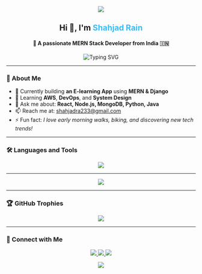 <!-- Profile Header -->
<div align="center">
  <img src="https://capsule-render.vercel.app/api?type=waving&color=0d1117&height=230&section=header&text=Shahjad%20Rain🚀&fontSize=45&fontAlignY=40&fontColor=ffffff" />
</div>

<h2 align="center">Hi 👋, I'm <span style="color:#38BDF8">Shahjad Rain</span></h2>
<h4 align="center">🚀 A passionate MERN Stack Developer from India 🇮🇳</h4>

<!-- Typing SVG -->
<p align="center">
  <img src="https://readme-typing-svg.demolab.com?font=Fira+Code&duration=3000&pause=1000&color=38BDF8&center=true&vCenter=true&width=500&lines=Full+Stack+Web+Developer;React+%7C+Node+%7C+MongoDB+%7C+AWS;Building+E-learning+Platforms;Always+Learning+New+Things!" alt="Typing SVG" />
</p>

---

### 🧠 About Me

- 🔭 Currently building **an E-learning App** using **MERN & Django**
- 🌱 Learning **AWS**, **DevOps**, and **System Design**
- 💬 Ask me about: **React, Node.js, MongoDB, Python, Java**
- 📫 Reach me at: [shahjadra233@gmail.com](mailto:shahjadra233@gmail.com)
- ⚡ Fun fact: *I love early morning walks, biking, and discovering new tech trends!*

---

### 🛠️ Languages and Tools

<p align="center">
  <img src="https://skillicons.dev/icons?i=react,nodejs,express,mongodb,tailwind,python,java,aws,firebase,git,github,vercel&theme=dark" />
</p>

---



<p align="center">
  <img src="https://github-readme-stats.vercel.app/api/top-langs/?username=shahjadrain&layout=compact&theme=tokyonight" />
</p>

---

### 🏆 GitHub Trophies

<p align="center">
  <img src="https://github-profile-trophy.vercel.app/?username=shahjadrain&theme=tokyonight&row=1&column=7&margin-w=15" />
</p>

---

### 🔗 Connect with Me

<p align="center">
  <a href="https://linkedin.com/in/shahjad-rain-developer" target="_blank">
    <img src="https://img.shields.io/badge/LinkedIn-%230077B5.svg?style=for-the-badge&logo=linkedin&logoColor=white" />
  </a>
  <a href="mailto:shahjadra233@gmail.com">
    <img src="https://img.shields.io/badge/Gmail-D14836?style=for-the-badge&logo=gmail&logoColor=white" />
  </a>
  <a href="https://github.com/shahjadrain" target="_blank">
    <img src="https://img.shields.io/badge/GitHub-000000?style=for-the-badge&logo=github&logoColor=white" />
  </a>
</p>

<!-- Footer Background -->
<div align="center">
  <img src="https://capsule-render.vercel.app/api?type=waving&color=0d1117&height=120&section=footer"/>
</div>
